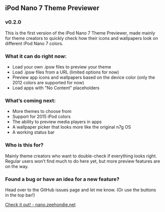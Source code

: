## iPod Nano 7 Theme Previewer 
### v0.2.0
This is the first version of the iPod Nano 7 Theme Previewer, made mainly for theme creators to quickly check how their icons and wallpapers look on different iPod Nano 7 colors.

### What it can do right now:
- Load your own .ipsw files to preview your theme
- Load .ipsw files from a URL (limited options for now)
- Preview app icons and wallpapers based on the device color (only the 2012 colors are supported for now)
- Load apps with "No Content" placeholders

### What’s coming next:
- More themes to choose from
- Support for 2015 iPod colors
- The ability to preview media players in apps
- A wallpaper picker that looks more like the original n7g OS
- A working status bar

### Who is this for?
Mainly theme creators who want to double-check if everything looks right.
Regular users won’t find much to do here yet, but more preview features are on the way.

### Found a bug or have an idea for a new feature?
Head over to the GitHub issues page and let me know. (Or use the buttons in the top bar!)

[Check it out! - nano.zeehondie.net](https://nano.zeehondie.net)